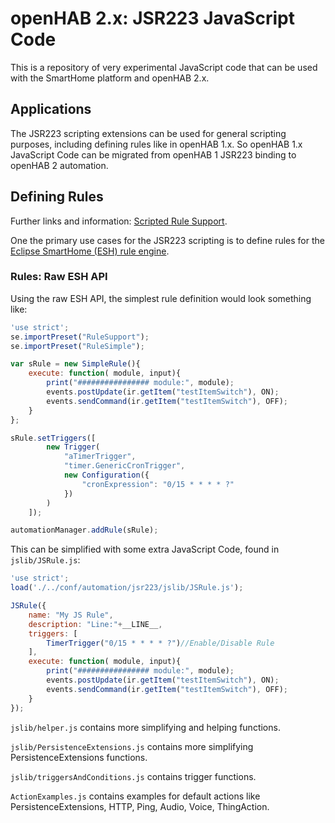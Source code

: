 # openHAB 2.x: JSR223 JavaScript  Code

This is a repository of very experimental JavaScript code that can be used with the SmartHome platform and openHAB 2.x.

## Applications

The JSR223 scripting extensions can be used for general scripting purposes, including defining rules like in openHAB 1.x. So openHAB 1.x JavaScript Code can be migrated from openHAB 1 JSR223 binding to openHAB 2 automation.

## Defining Rules

Further links and information: [Scripted Rule Support](https://github.com/eclipse/smarthome/wiki/Scripted-Rule-Support).

One the primary use cases for the JSR223 scripting is to define rules for the [Eclipse SmartHome (ESH) rule engine](http://www.eclipse.org/smarthome/documentation/features/rules.html).

### Rules: Raw ESH API

Using the raw ESH API, the simplest rule definition would look something like:


```JavaScript
'use strict';
se.importPreset("RuleSupport");
se.importPreset("RuleSimple");

var sRule = new SimpleRule(){
    execute: function( module, input){
        print("################ module:", module);
        events.postUpdate(ir.getItem("testItemSwitch"), ON);
        events.sendCommand(ir.getItem("testItemSwitch"), OFF);
    }
};

sRule.setTriggers([
        new Trigger(
            "aTimerTrigger", 
            "timer.GenericCronTrigger", 
            new Configuration({
                "cronExpression": "0/15 * * * * ?"
            })
        )
    ]);

automationManager.addRule(sRule);
```

This can be simplified with some extra JavaScript Code, found in `jslib/JSRule.js`:

```JavaScript
'use strict';
load('./../conf/automation/jsr223/jslib/JSRule.js');

JSRule({
    name: "My JS Rule",
    description: "Line:"+__LINE__,
    triggers: [
        TimerTrigger("0/15 * * * * ?")//Enable/Disable Rule
    ],
    execute: function( module, input){
        print("################ module:", module);
        events.postUpdate(ir.getItem("testItemSwitch"), ON);
        events.sendCommand(ir.getItem("testItemSwitch"), OFF);
    }
});
```

`jslib/helper.js` contains more simplifying and helping functions.

`jslib/PersistenceExtensions.js` contains more simplifying PersistenceExtensions functions.

`jslib/triggersAndConditions.js` contains trigger functions.

`ActionExamples.js` contains examples for default actions like PersistenceExtensions, HTTP, Ping, Audio, Voice, ThingAction.

 

